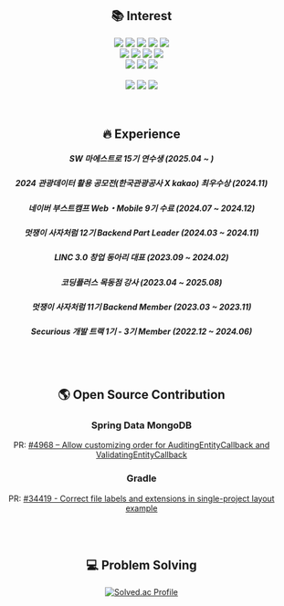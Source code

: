 <div align="center">

## 📚 Interest

<img src="https://img.shields.io/badge/Java-007396?style=flat&logo=OpenJDK&logoColor=white"/>
<img src="https://img.shields.io/badge/Spring-6DB33F?style=flat&logo=Spring&logoColor=white" />
<img src="https://img.shields.io/badge/Spring%20Boot-6DB33F?style=flat&logo=Spring%20Boot&logoColor=white" />
<img src="https://img.shields.io/badge/Spring%20Security-6DB33F?style=flat&logo=Spring%20Security&logoColor=white" />
<img src="https://img.shields.io/badge/Junit-25A162?style=flat&logo=Junit5&logoColor=white" />
  
</br>

<img src="https://img.shields.io/badge/Node.js-5FA04E?style=flat&logo=nodedotjs&logoColor=white"/>
<img src="https://img.shields.io/badge/TypeScript-3178C6?style=flat&logo=TypeScript&logoColor=white" />
<img src="https://img.shields.io/badge/NestJs-E0234E?style=flat&logo=NestJs&logoColor=white" />
<img src="https://img.shields.io/badge/Jest-C21325?style=flat&logo=Jest&logoColor=white" />
  
</br>
  
<img src="https://img.shields.io/badge/Python-3776AB?style=flat&logo=Python&logoColor=white" />
<img src="https://img.shields.io/badge/Django-092E20?style=flat&logo=Django&logoColor=white" />
<img src="https://img.shields.io/badge/DRF-005CA0?style=flat&logo=Django&logoColor=white" />

</br>
</br>

<img src="https://img.shields.io/badge/HTML5-E34F26?style=flat&logo=HTML5&logoColor=white" />
<img src="https://img.shields.io/badge/CSS3-1572B6?style=flat&logo=CSS3&logoColor=white" />
<img src="https://img.shields.io/badge/JavaScript-F7DF1E?style=flat&logo=JavaScript&logoColor=white" />

</br>
</br>
</br>

## 🔥 Experience
  
##### **SW 마에스트로 15기 연수생** (2025.04 ~ )

##### **2024 관광데이터 활용 공모전(한국관광공사 X kakao) 최우수상** (2024.11)

##### **네이버 부스트캠프 Web・Mobile 9기 수료** (2024.07 ~ 2024.12)

##### **멋쟁이 사자처럼 12기 Backend Part Leader** (2024.03 ~ 2024.11)

##### **LINC 3.0 창업 동아리 대표** (2023.09 ~ 2024.02)

##### **코딩플러스 목동점 강사** (2023.04 ~ 2025.08)

##### **멋쟁이 사자처럼 11기 Backend Member** (2023.03 ~ 2023.11)

##### **Securious 개발 트랙 1기 - 3기 Member** (2022.12 ~ 2024.06)

</br>
</br>

## 🌎 Open Source Contribution

### Spring Data MongoDB
PR: [#4968 – Allow customizing order for AuditingEntityCallback and ValidatingEntityCallback](https://github.com/spring-projects/spring-data-mongodb/pull/4968)

### Gradle
PR: [#34419 - Correct file labels and extensions in single-project layout example](https://github.com/gradle/gradle/pull/34419)

</br>
</br>

## 💻 Problem Solving

[![Solved.ac Profile](http://mazassumnida.wtf/api/v2/generate_badge?boj=wnddkd1489)](https://solved.ac/wnddkd1489/)

</div>
